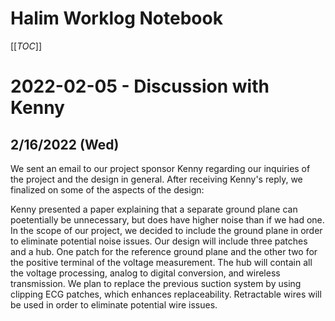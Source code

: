 # Halim Worklog Notebook

[[_TOC_]]

# 2022-02-05 - Discussion with Kenny
## 2/16/2022 (Wed)
We sent an email to our project sponsor Kenny regarding our inquiries of the project and the design in general. After receiving Kenny's reply, we finalized on some of the aspects of the design:

Kenny presented a paper explaining that a separate ground plane can poetentially be unnecessary, but does have higher noise than if we had one. In the scope of our project, we decided to include the ground plane in order to eliminate potential noise issues.
Our design will include three patches and a hub. One patch for the reference ground plane and the other two for the positive terminal of the voltage measurement. The hub will contain all the voltage processing, analog to digital conversion, and wireless transmission.
We plan to replace the previous suction system by using clipping ECG patches, which enhances replaceability.
Retractable wires will be used in order to eliminate potential wire issues.
